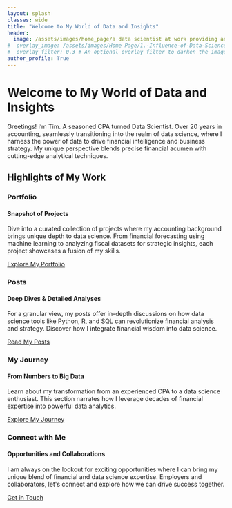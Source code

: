 ```yaml
---
layout: splash
classes: wide
title: "Welcome to My World of Data and Insights"
header:
  image: /assets/images/home_page/a data scientist at work providing analytics and insights to investment professionals2.jpg
#  overlay_image: /assets/images/Home Page/1.-Influence-of-Data-Science-and-Analytics-Skills-in-Finance-and-Accounting.jpg 
#  overlay_filter: 0.3 # An optional overlay filter to darken the image for better text readability
author_profile: True
---
```

# Welcome to My World of Data and Insights

Greetings! I’m Tim. A seasoned CPA turned Data Scientist. Over 20 years in accounting, seamlessly transitioning into the realm of data science, where I harness the power of data to drive financial intelligence and business strategy. My unique perspective blends precise financial acumen with cutting-edge analytical techniques.

## Highlights of My Work

### Portfolio

#### Snapshot of Projects

Dive into a curated collection of projects where my accounting background brings unique depth to data science. From financial forecasting using machine learning to analyzing fiscal datasets for strategic insights, each project showcases a fusion of my skills.

[Explore My Portfolio](/portfolio/)

### Posts

#### Deep Dives & Detailed Analyses

For a granular view, my posts offer in-depth discussions on how data science tools like Python, R, and SQL can revolutionize financial analysis and strategy. Discover how I integrate financial wisdom into data science.

[Read My Posts](/posts/)

### My Journey

#### From Numbers to Big Data

Learn about my transformation from an experienced CPA to a data science enthusiast. This section narrates how I leverage decades of financial expertise into powerful data analytics.

[Explore My Journey](/about/)

### Connect with Me

#### Opportunities and Collaborations

I am always on the lookout for exciting opportunities where I can bring my unique blend of financial and data science expertise. Employers and collaborators, let's connect and explore how we can drive success together.

[Get in Touch](/contact/)


  